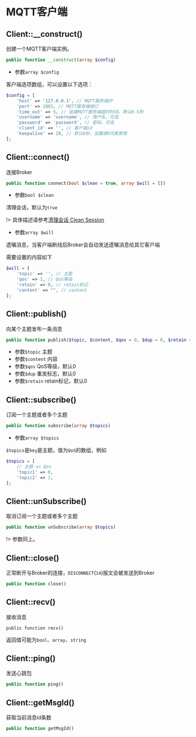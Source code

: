 # MQTT客户端

## Client::__construct()

创建一个MQTT客户端实例。

```php
public function __construct(array $config)
```

* 参数`array $config`

客户端选项数组，可以设置以下选项：

```php
$config = [
    'host' => '127.0.0.1', // MQTT服务端IP
    'port' => 1883, // MQTT服务端端口
    'time_out' => 5, // 连接MQTT服务端超时时间，默认0.5秒
    'username' => 'username', // 用户名，可选
    'password' => 'password', // 密码，可选
    'client_id' => '', // 客户端id
    'keepalive' => 10, // 默认0秒，设置成0代表禁用
];
```

## Client::connect()

连接Broker

```php
public function connect(bool $clean = true, array $will = [])
```

* 参数`bool $clean`

清理会话，默认为`true`

!> 具体描述请参考[清理会话 Clean Session](https://mcxiaoke.gitbook.io/mqtt/03-controlpackets/0301-connect#qing-li-hui-hua-clean-session)

* 参数`array $will`

遗嘱消息，当客户端断线后Broker会自动发送遗嘱消息给其它客户端

需要设置的内容如下

```php
$will = [
    'topic' => '', // 主题
    'qos' => 1, // QoS等级
    'retain' => 0, // retain标记
    'content' => "", // content
];
```

## Client::publish()

向某个主题发布一条消息

```php
public function publish($topic, $content, $qos = 0, $dup = 0, $retain = 0)
```

* 参数`$topic` 主题
* 参数`$content` 内容
* 参数`$qos` QoS等级，默认0
* 参数`$dup` 重发标志，默认0
* 参数`$retain` retain标记，默认0

## Client::subscribe()

订阅一个主题或者多个主题

```php
public function subscribe(array $topics)
```

* 参数`array $topics`

`$topics`是`key`是主题，值为`QoS`的数组，例如

```php
$topics = [
    // 主题 => Qos
    'topic1' => 0, 
    'topic2' => 1,
];
```

## Client::unSubscribe()

取消订阅一个主题或者多个主题

```php
public function unSubscribe(array $topics)
```

!> 参数同上。

## Client::close()

正常断开与Broker的连接，`DISCONNECT`(`14`)报文会被发送到Broker

```php
public function close()
```

## Client::recv()

接收消息

```
public function recv()
```

返回值可能为`bool`、`array`、`string`

## Client::ping()

发送心跳包

```php
public function ping()
```

## Client::getMsgId()

获取当前消息id条数

```php
public function getMsgId()
```